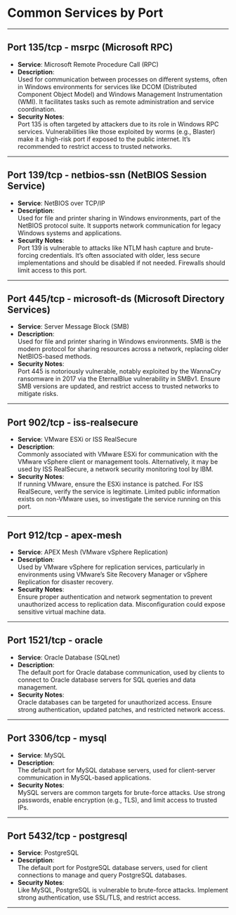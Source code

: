 # Common Services by Port

---

## Port 135/tcp - msrpc (Microsoft RPC)

- **Service**: Microsoft Remote Procedure Call (RPC)  
- **Description**:  
  Used for communication between processes on different systems, often in Windows environments for services like DCOM (Distributed Component Object Model) and Windows Management Instrumentation (WMI). It facilitates tasks such as remote administration and service coordination.  
- **Security Notes**:  
  Port 135 is often targeted by attackers due to its role in Windows RPC services. Vulnerabilities like those exploited by worms (e.g., Blaster) make it a high-risk port if exposed to the public internet. It’s recommended to restrict access to trusted networks.

---

## Port 139/tcp - netbios-ssn (NetBIOS Session Service)

- **Service**: NetBIOS over TCP/IP  
- **Description**:  
  Used for file and printer sharing in Windows environments, part of the NetBIOS protocol suite. It supports network communication for legacy Windows systems and applications.  
- **Security Notes**:  
  Port 139 is vulnerable to attacks like NTLM hash capture and brute-forcing credentials. It’s often associated with older, less secure implementations and should be disabled if not needed. Firewalls should limit access to this port.

---

## Port 445/tcp - microsoft-ds (Microsoft Directory Services)

- **Service**: Server Message Block (SMB)  
- **Description**:  
  Used for file and printer sharing in Windows environments. SMB is the modern protocol for sharing resources across a network, replacing older NetBIOS-based methods.  
- **Security Notes**:  
  Port 445 is notoriously vulnerable, notably exploited by the WannaCry ransomware in 2017 via the EternalBlue vulnerability in SMBv1. Ensure SMB versions are updated, and restrict access to trusted networks to mitigate risks.

---

## Port 902/tcp - iss-realsecure

- **Service**: VMware ESXi or ISS RealSecure  
- **Description**:  
  Commonly associated with VMware ESXi for communication with the VMware vSphere client or management tools. Alternatively, it may be used by ISS RealSecure, a network security monitoring tool by IBM.  
- **Security Notes**:  
  If running VMware, ensure the ESXi instance is patched. For ISS RealSecure, verify the service is legitimate. Limited public information exists on non-VMware uses, so investigate the service running on this port.

---

## Port 912/tcp - apex-mesh

- **Service**: APEX Mesh (VMware vSphere Replication)  
- **Description**:  
  Used by VMware vSphere for replication services, particularly in environments using VMware’s Site Recovery Manager or vSphere Replication for disaster recovery.  
- **Security Notes**:  
  Ensure proper authentication and network segmentation to prevent unauthorized access to replication data. Misconfiguration could expose sensitive virtual machine data.

---

## Port 1521/tcp - oracle

- **Service**: Oracle Database (SQLnet)  
- **Description**:  
  The default port for Oracle database communication, used by clients to connect to Oracle database servers for SQL queries and data management.  
- **Security Notes**:  
  Oracle databases can be targeted for unauthorized access. Ensure strong authentication, updated patches, and restricted network access.

---

## Port 3306/tcp - mysql

- **Service**: MySQL  
- **Description**:  
  The default port for MySQL database servers, used for client-server communication in MySQL-based applications.  
- **Security Notes**:  
  MySQL servers are common targets for brute-force attacks. Use strong passwords, enable encryption (e.g., TLS), and limit access to trusted IPs.

---

## Port 5432/tcp - postgresql

- **Service**: PostgreSQL  
- **Description**:  
  The default port for PostgreSQL database servers, used for client connections to manage and query PostgreSQL databases.  
- **Security Notes**:  
  Like MySQL, PostgreSQL is vulnerable to brute-force attacks. Implement strong authentication, use SSL/TLS, and restrict access.

---
